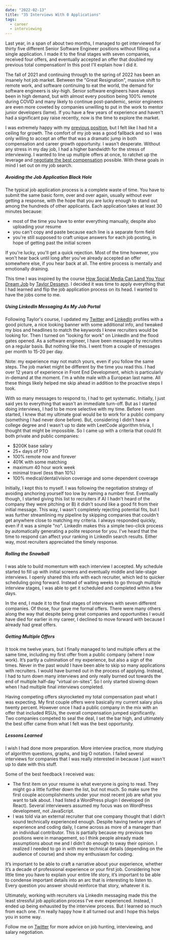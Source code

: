 ```yaml
---
date: "2022-02-13"
title: "35 Interviews With 0 Applications"
tags:
  - career
  - interviewing
---
```


Last year, in a span of about two months, I managed to get interviewed for thirty five different Senior Software Engineer positions without filling out a single application. I made it to the final stages with seven companies, received four offers, and eventually accepted an offer that doubled my previous total compensation! In this post I'll explain how I did it.

The fall of 2021 and continuing through to the spring of 2022 has been an insanely hot job market. Between the "Great Resignation", massive shift to remote work, and software continuing to eat the world, the demand for software engineers is sky-high. Senior software engineers have always been in high demand, but with almost every position being 100% remote during COVID and many likely to continue post-pandemic, senior engineers are even more coveted by companies unwilling to put in the work to mentor junior developers (lame). If you have a few years of experience and haven't had a significant pay raise recently, now is the time to explore the market.

I was extremely happy with my [previous position](/two-year-work-retrospective), but I felt like I had hit a ceiling for growth. The comfort of my job was a good fallback and so I was only willing to accept an offer that was a dramatic jump in both compensation and career growth opportunity. I wasn't desperate. Without any stress in my day job, I had a higher bandwidth for the stress of interviewing. I wanted to line up multiple offers at once, to ratchet up the leverage and [negotiate the best compensation](/always-negotiate-your-salary) possible. With these goals in mind I set out on my job search.

##### Avoiding the Job Application Black Hole

The typical job application process is a complete waste of time. You have to submit the same basic form, over and over again, usually without ever getting a response, with the hope that you are lucky enough to stand out among the hundreds of other applicants. Each application takes at least 30 minutes because:

- most of the time you have to enter everything manually, despite also uploading your resume
- you can't copy and paste because each line is a separate form field
- you're still supposed to craft unique answers for each job posting, in hope of getting past the initial screen

If you're lucky, you'll get a quick rejection. Most of the time however, you won't hear back until long after you've already accepted an offer somewhere else, if you hear back at all. The entire process is mentally and emotionally draining.

This time I was inspired by the course [How Social Media Can Land You Your Dream Job](https://egghead.io/talks/egghead-how-social-media-can-land-you-your-dream-job) by [Taylor Desseyn](https://twitter.com/tdesseyn). I decided it was time to apply everything that I had learned and flip the job application process on its head. I wanted to have the jobs come to me.

##### Using LinkedIn Messaging As My Job Portal

Following Taylor's course, I updated my [Twitter](https://twitter.com/simpixelated) and [LinkedIn](https://www.linkedin.com/in/jordankohl/) profiles with a good picture, a nice looking banner with some additional info, and tweaked my bios and headlines to match the keywords I knew recruiters would be looking for. Then I turned on "looking for work" on LinkedIn and the flood gates opened. As a software engineer, I have been messaged by recruiters on a regular basis. But nothing like this. I went from a couple of messages per month to 15-20 per day.

Note: my experience may not match yours, even if you follow the same steps. The job market might be different by the time you read this. I had over 12 years of experience in Front End Development, which is particularly in-demand at the moment. I'm a white male with a European last name. All these things likely helped me skip ahead in addition to the proactive steps I took.

With so many messages to respond to, I had to get systematic. Initially, I just said yes to everything that wasn't an immediate turn-off. But as I started doing interviews, I had to be more selective with my time. Before I even started, I knew that my ultimate goal would be to work for a public company (something I had never done before). But, considering I didn't have a college degree and I wasn't up to date with LeetCode algorithm trivia, I thought that might be impossible. So I came up with a criteria that could fit both private and public companies:

- $200K base salary
- 25+ days of PTO
- 100% remote now and forever
- 401K with some matching
- maximum 40 hour work week
- minimal travel (less than 10%)
- 100% medical/dental/vision coverage and some dependent coverage

Initially, I kept this to myself. I was following the negotiation strategy of avoiding anchoring yourself too low by naming a number first. Eventually though, I started giving this list to recruiters if A) I hadn't heard of the company they were pitching or B) it didn't sound like a good fit from their initial message. This way, I wasn't completely rejecting potential fits, but I was further streamlining my pipeline by skipping companies that couldn't get anywhere close to matching my criteria. I always responded quickly, even if it was a simple "no". LinkedIn makes this a simple two-click process by automatically generating a polite response for you. I've heard that the time to respond can affect your ranking in LinkedIn search results. Either way, most recruiters appreciated the timely response.

##### Rolling the Snowball

I was able to build momentum with each interview I accepted. My schedule started to fill up with initial screens and eventually middle and late-stage interviews. I openly shared this info with each recruiter, which led to quicker scheduling going forward. Instead of waiting weeks to go through multiple interview stages, I was able to get it scheduled and completed within a few days.

In the end, I made it to the final stages of interviews with seven different companies. Of those, four gave me formal offers. There were many others along the way that despite being great companies and opportunities I would have died for earlier in my career, I declined to move forward with because I already had great offers.

##### Getting Multiple Offers

It took me twelve years, but I finally managed to land multiple offers at the same time, including my first offer from a public company (where I now work). It’s partly a culmination of my experience, but also a sign of the times. Never in the past would I have been able to skip so many applications with recruiters. I would have burned out in the process of applying. Instead, I had to turn down many interviews and only really burned out towards the end of multiple half-day “virtual on-sites”. So I only started slowing down when I had multiple final interviews completed.

Having competing offers skyrocketed my total compensation past what I was expecting. My first couple offers were basically my current salary plus twenty percent. However once I had a public company in the mix with an offer that included RSUs, the overall compensation jumped significantly. Two companies competed to seal the deal, I set the bar high, and ultimately the best offer came from what I felt was the best opportunity.

##### Lessons Learned

I wish I had done more preparation. More interview practice, more studying of algorithm questions, graphs, and big O notation. I failed several interviews for companies that I was really interested in because I just wasn't up to date with this stuff.

Some of the best feedback I received was:

- The first item on your resume is what everyone is going to read. They might go a little further down the list, but not much. So make sure the first couple accomplishments under your most recent job are what you want to talk about. I had listed a WordPress plugin I developed (in React). Several interviewers assumed my focus was on WordPress development, not JavaScript.
- I was told via an external recruiter that one company thought that I didn’t sound technically experienced enough. Despite having twelve years of experience and coding daily, I came across as more of a manager than an individual contributor. This is partially because my previous two positions were in management, so I think people already made assumptions about me and I didn’t do enough to sway their opinion. I realized I needed to go in with more technical details (depending on the audience of course) and show my enthusiasm for coding.

It’s important to be able to craft a narrative about your experience, whether it’s a decade of professional experience or your first job. Considering how little time you have to explain your entire life story, it’s important to be able to condense important details into an arc that is interesting to listen to. Every question you answer should reinforce that story, whatever it is.

Ultimately, working with recruiters via LinkedIn messaging made this the least stressful job application process I've ever experienced. Instead, I ended up being exhausted by the interview process. But I learned so much from each one. I'm really happy how it all turned out and I hope this helps you in some way.

Follow me on [Twitter](https://twitter.com/simpixelated) for more advice on job hunting, interviewing, and salary negotiation.
